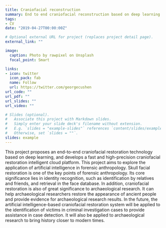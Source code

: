 ```yaml
---
title: Craniofacial reconstruction
summary: End to end craniofacial reconstruction based on deep learning
tags:
- CV
date: "2019-04-27T00:00:00Z"

# Optional external URL for project (replaces project detail page).
external_link: ""

image:
  caption: Photo by rawpixel on Unsplash
  focal_point: Smart

links:
- icon: twitter
  icon_pack: fab
  name: Follow
  url: https://twitter.com/georgecushen
url_code: ""
url_pdf: ""
url_slides: ""
url_video: ""

# Slides (optional).
#   Associate this project with Markdown slides.
#   Simply enter your slide deck's filename without extension.
#   E.g. `slides = "example-slides"` references `content/slides/example-slides.md`.
#   Otherwise, set `slides = ""`.
slides: example
---
```


This project proposes an end-to-end craniofacial restoration technology based on deep learning, and develops a fast and high-precision craniofacial restoration intelligent cloud platform. This project aims to explore the application of artificial intelligence in forensic anthropology. Skull facial restoration is one of the key points of forensic anthropology. Its core significance lies in identity recognition, such as identification by relatives and friends, and retrieval in the face database. In addition, craniofacial restoration is also of great significance to archaeological research. It can help archaeological researchers restore the appearance of ancient people and provide evidence for archaeological research results. In the future, the artificial intelligence-based craniofacial restoration system will be applied to the identification of victims in criminal investigation cases to provide assistance in case detection. It will also be applied to archaeological research to bring history closer to modern times.
